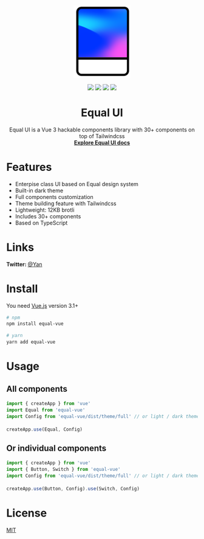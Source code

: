<p align="center">
  <a href="https://equal-ui.github.io/Equal/">
    <img width="150" src="./docs/public/logo.svg">
  </a>

<p align="center">
<img src="https://img.shields.io/npm/v/equal-vue?color=blue">
<img src="https://img.shields.io/npm/l/equal-vue">
<img src="https://img.shields.io/npm/dw/equal-vue">
<img src="https://img.badgesize.io/https:/unpkg.com/equal-vue/?label=Brotli%20size%3A%20JS&compression=brotli">
</p>
</p>

<h1 align="center">
  Equal UI
</h2>

<div align="center">
Equal UI is a Vue 3 hackable components library with 30+ components on top of Tailwindcss
<br>
  <a href="https://equal-ui.github.io/Equal/"><strong>Explore Equal UI docs</strong></a>
</div>

# Features

- Enterpise class UI based on Equal design system
- Built-in dark theme
- Full components customization
- Theme building feature with Tailwindcss
- Lightweight: 12KB brotli
- Includes 30+ components
- Based on TypeScript

# Links

<b> Twitter: </b> [@Yan](https://twitter.com/k0mmsussertod)

# Install

You need [Vue.js](https://v3.vuejs.org/) version 3.1+

```bash
# npm
npm install equal-vue
```

```bash
# yarn
yarn add equal-vue
```

# Usage

## All components

```js
import { createApp } from 'vue'
import Equal from 'equal-vue'
import Config from 'equal-vue/dist/theme/full' // or light / dark theme

createApp.use(Equal, Config)
```

## Or individual components

```js
import { createApp } from 'vue'
import { Button, Switch } from 'equal-vue'
import Config from 'equal-vue/dist/theme/full' // or light / dark theme

createApp.use(Button, Config).use(Switch, Config)
```

# License

[MIT](https://raw.githubusercontent.com/Equal-UI/Equal/master/LICENSE)
